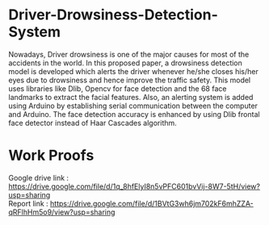 # Driver-Drowsiness-Detection-System
 Nowadays, Driver drowsiness is one of the 
major causes for most of the accidents in the world. In this 
proposed paper, a drowsiness detection model is developed 
which alerts the driver whenever he/she closes his/her eyes 
due to drowsiness and hence improve the traffic safety. This 
model uses libraries like Dlib, Opencv for face detection and 
the 68 face landmarks to extract the facial features. Also, an 
alerting system is added using Arduino by establishing serial 
communication between the computer and Arduino. The
face detection accuracy is enhanced by using Dlib frontal 
face detector instead of Haar Cascades algorithm.
# Work Proofs
Google drive link : https://drive.google.com/file/d/1q_8hfElyI8n5vPFC601bvVij-8W7-5tH/view?usp=sharing             
Report link : https://drive.google.com/file/d/1BVtG3wh6jm702kF6mhZZA-qRFlhHm5o9/view?usp=sharing
